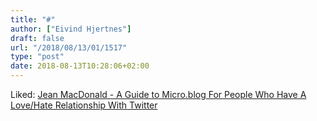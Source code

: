 ```yaml
---
title: "#"
author: ["Eivind Hjertnes"]
draft: false
url: "/2018/08/13/01/1517"
type: "post"
date: 2018-08-13T10:28:06+02:00
---
```


Liked: [Jean
MacDonald - A Guide to Micro.blog For People Who Have A Love/Hate
Relationship With Twitter](http://micro.welltempered.net/2018/04/10/a-guide-to.html)
